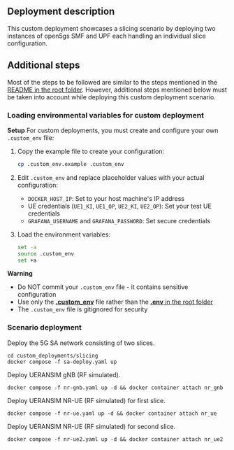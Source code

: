 ## Deployment description

This custom deployment showcases a slicing scenario by deploying two instances of open5gs SMF and UPF each handling an individual slice configuration.

## Additional steps

Most of the steps to be followed are similar to the steps mentioned in the [README in the root folder](../../README.md). However, additional steps mentioned below must be taken into account while deploying this custom deployment scenario.

### Loading environmental variables for custom deployment

**Setup**
For custom deployments, you must create and configure your own `.custom_env` file:

1. Copy the example file to create your configuration:
   ```bash
   cp .custom_env.example .custom_env
   ```

2. Edit `.custom_env` and replace placeholder values with your actual configuration:
   - `DOCKER_HOST_IP`: Set to your host machine's IP address
   - UE credentials (`UE1_KI`, `UE1_OP`, `UE2_KI`, `UE2_OP`): Set your test UE credentials
   - `GRAFANA_USERNAME` and `GRAFANA_PASSWORD`: Set secure credentials

3. Load the environment variables:
   ```bash
   set -a
   source .custom_env
   set +a
   ```

**Warning**
- Do NOT commit your `.custom_env` file - it contains sensitive configuration
- Use only the [**.custom_env**](.custom_env) file rather than the [**.env** in the root folder](../../.env)
- The `.custom_env` file is gitignored for security

### Scenario deployment

Deploy the 5G SA network consisting of two slices.

```
cd custom_deployments/slicing
docker compose -f sa-deploy.yaml up
```

Deploy UERANSIM gNB (RF simulated).

```
docker compose -f nr-gnb.yaml up -d && docker container attach nr_gnb
```

Deploy UERANSIM NR-UE (RF simulated) for first slice.

```
docker compose -f nr-ue.yaml up -d && docker container attach nr_ue
```

Deploy UERANSIM NR-UE (RF simulated) for second slice.

```
docker compose -f nr-ue2.yaml up -d && docker container attach nr_ue2
```
